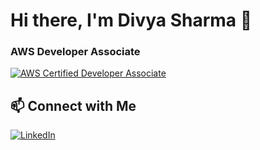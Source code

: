 # Hi there, I'm Divya Sharma 👋

### AWS Developer Associate
[![AWS Certified Developer Associate](https://images.credly.com/size/120x120/images/b9feab85-1a43-4f6c-99a5-631b88d5461b/image.png)](https://www.credly.com/badges/9da8bf39-8233-43bf-812f-aa6592e37a5b/public_url)

## 📫 Connect with Me

[![LinkedIn](https://img.shields.io/badge/LinkedIn-Connect-blue)](https://www.linkedin.com/in/divya-sharma-1b9463204/)
